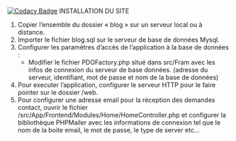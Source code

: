 [![Codacy Badge](https://api.codacy.com/project/badge/Grade/92b35983276e4d19a2b2870223201985)](https://www.codacy.com/manual/alexdev06/blog?utm_source=github.com&amp;utm_medium=referral&amp;utm_content=alexdev06/blog&amp;utm_campaign=Badge_Grade)
INSTALLATION DU SITE


1.	Copier l’ensemble du dossier « blog » sur un serveur local ou à distance.
2.	Importer le fichier blog.sql sur le serveur de base de données Mysql.
3.	Configurer les paramètres d’accès de l’application à la base de données : 
    -	Modifier le fichier PDOFactory.php situé dans src/Fram avec les infos de connexion du serveur de base données. (adresse du serveur, identifiant, mot de passe et nom de la base de données)
4.	Pour executer l’application, configurer le serveur HTTP pour le faire pointer sur le dossier /web.
5.  Pour configurer une adresse email pour la réception des demandes contact, ouvrir le fichier /src/App/Frontend/Modules/Home/HomeController.php et configurer la bibliothèque PHPMailer avec les informations de connexion tel que le nom de la boite email, le mot de passe, le type de server etc...

